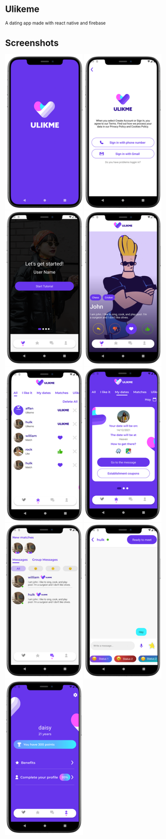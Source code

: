 # Ulikeme
A dating app made with react native and firebase

# Screenshots

<img src="1.png" alt="✂-1" width="250px"> <img src="2.png" alt="✂-1" width="250px"> <img src="3.png" alt="✂-1" width="250px"> <img src="4.png" alt="✂-1" width="250px"> 
<img src="5.png" alt="✂-1" width="250px"> <img src="6.png" alt="✂-1" width="250px"> <img src="7.png" alt="✂-1" width="250px"> <img src="8.png" alt="✂-1" width="250px"> <img src="9.png" alt="✂-1" width="250px"> 

